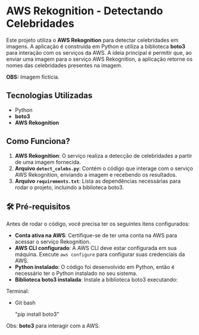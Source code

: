 # AWS Rekognition - Detectando Celebridades

Este projeto utiliza o **AWS Rekognition** para detectar celebridades em imagens. A aplicação é construída em Python e utiliza a biblioteca **boto3** para interação com os serviços da AWS. A ideia principal é permitir que, ao enviar uma imagem para o serviço AWS Rekognition, a aplicação retorne os nomes das celebridades presentes na imagem.

**OBS:** Imagem fictícia.

## Tecnologias Utilizadas

- Python
- **boto3**
- **AWS Rekognition**

## Como Funciona?

1. **AWS Rekognition**: O serviço realiza a detecção de celebridades a partir de uma imagem fornecida.
2. **Arquivo `detect_celebs.py`**: Contém o código que interage com o serviço AWS Rekognition, enviando a imagem e recebendo os resultados.
3. **Arquivo `requirements.txt`**: Lista as dependências necessárias para rodar o projeto, incluindo a biblioteca boto3.

## 🛠️ Pré-requisitos

Antes de rodar o código, você precisa ter os seguintes itens configurados:

- **Conta ativa na AWS**: Certifique-se de ter uma conta na AWS para acessar o serviço Rekognition.
- **AWS CLI configurado**: A AWS CLI deve estar configurada em sua máquina. Execute `aws configure` para configurar suas credenciais da AWS.
- **Python instalado**: O código foi desenvolvido em Python, então é necessário ter o Python instalado no seu sistema.
- **Biblioteca boto3 instalada**: Instale a biblioteca boto3 executando:

Terminal:
- Git bash
  
  "pip install boto3" 


Obs:  **boto3** para interagir com a AWS.
